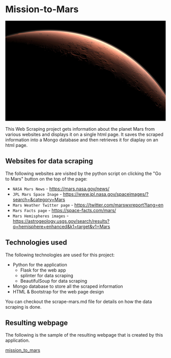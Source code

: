 # Mission-to-Mars

![mission_to_mars](images/mission_to_mars.jpg)

This Web Scraping project gets information about the planet Mars from various websites and displays it on a single html page. It saves the scraped information into a Mongo database and then retrieves it for diaplay on an html page.

## Websites for data scraping
The following websites are visited by the python script on clicking the "Go to Mars" button on the top of the page:

* ``NASA Mars News`` - https://mars.nasa.gov/news/
* ``JPL Mars Space Inage`` - https://www.jpl.nasa.gov/spaceimages/?search=&category=Mars
* ``Mars Weather Twitter page`` - https://twitter.com/marswxreport?lang=en
* ``Mars Facts page`` - https://space-facts.com/mars/
* ``Mars Hemispheres images`` - https://astrogeology.usgs.gov/search/results?q=hemisphere+enhanced&k1=target&v1=Mars

## Technologies used
The following technologies are used for this project:
* Python for the application
    * Flask for the web app
    * splinter for data scraping
    * BeautifulSoup for data scraping
* Mongo database to store all the scraped information
* HTML & Bootstrap for the web page design

You can checkout the scrape-mars.md file for details on how the data scraping is done.

## Resulting webpage
The following is the sample of the resulting webpage that is created by this application.

[mission_to_mars](Mission-to-Mars.html)



        
